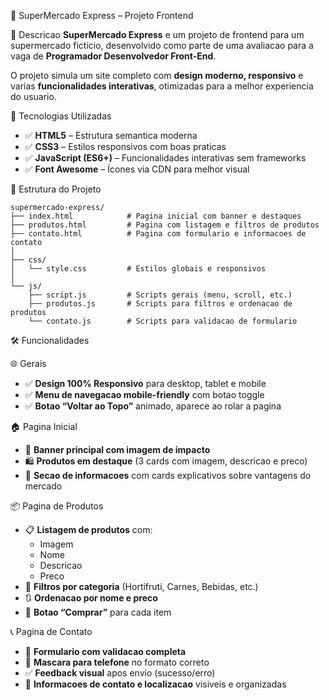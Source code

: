 
 🛒 SuperMercado Express – Projeto Frontend

📄 Descricao
**SuperMercado Express** e um projeto de frontend para um supermercado ficticio, desenvolvido como parte de uma avaliacao para a vaga de **Programador Desenvolvedor Front-End**.

O projeto simula um site completo com **design moderno, responsivo** e varias **funcionalidades interativas**, otimizadas para a melhor experiencia do usuario.

 🚀 Tecnologias Utilizadas
- ✅ **HTML5** – Estrutura semantica moderna
- ✅ **CSS3** – Estilos responsivos com boas praticas
- ✅ **JavaScript (ES6+)** – Funcionalidades interativas sem frameworks
- ✅ **Font Awesome** – Ícones via CDN para melhor visual

 🧩 Estrutura do Projeto

```
supermercado-express/
├── index.html            # Pagina inicial com banner e destaques
├── produtos.html         # Pagina com listagem e filtros de produtos
├── contato.html          # Pagina com formulario e informacoes de contato
│
├── css/
│   └── style.css         # Estilos globais e responsivos
│
└── js/
    ├── script.js         # Scripts gerais (menu, scroll, etc.)
    ├── produtos.js       # Scripts para filtros e ordenacao de produtos
    └── contato.js        # Scripts para validacao de formulario
```

🛠️ Funcionalidades

 🌐 Gerais
- ✅ **Design 100% Responsivo** para desktop, tablet e mobile
- ✅ **Menu de navegacao mobile-friendly** com botao toggle
- ✅ **Botao “Voltar ao Topo”** animado, aparece ao rolar a pagina

 🏠 Pagina Inicial
- 🎯 **Banner principal com imagem de impacto**
- 🛍️ **Produtos em destaque** (3 cards com imagem, descricao e preco)
- 💬 **Secao de informacoes** com cards explicativos sobre vantagens do mercado

📦 Pagina de Produtos
- 📋 **Listagem de produtos** com:
  - Imagem
  - Nome
  - Descricao
  - Preco
- 🔎 **Filtros por categoria** (Hortifruti, Carnes, Bebidas, etc.)
- 🔃 **Ordenacao por nome e preco**
- 🛒 **Botao “Comprar”** para cada item

 📞 Pagina de Contato
- 📝 **Formulario com validacao completa**
- 📱 **Mascara para telefone** no formato correto
- ✅ **Feedback visual** apos envio (sucesso/erro)
- 📍 **Informacoes de contato e localizacao** visiveis e organizadas
